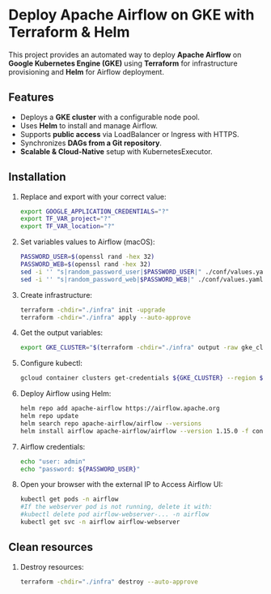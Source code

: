 #  **Deploy Apache Airflow on GKE with Terraform & Helm**
This project provides an automated way to deploy **Apache Airflow** on **Google Kubernetes Engine (GKE)** using **Terraform** for infrastructure provisioning and **Helm** for Airflow deployment.

## **Features**
- Deploys a **GKE cluster** with a configurable node pool.  
- Uses **Helm** to install and manage Airflow.  
- Supports **public access** via LoadBalancer or Ingress with HTTPS.  
- Synchronizes **DAGs from a Git repository**.  
- **Scalable & Cloud-Native** setup with KubernetesExecutor.  


## **Installation**
1. Replace and export with your correct value:

   ```bash
   export GOOGLE_APPLICATION_CREDENTIALS="?"
   export TF_VAR_project="?"
   export TF_VAR_location="?"
   ```

2. Set variables values to Airflow (macOS):
   ```bash
   PASSWORD_USER=$(openssl rand -hex 32)
   PASSWORD_WEB=$(openssl rand -hex 32)
   sed -i '' "s|random_password_user|$PASSWORD_USER|" ./conf/values.yaml
   sed -i '' "s|random_password_web|$PASSWORD_WEB|" ./conf/values.yaml
   ```

3. Create infrastructure:

   ```bash
   terraform -chdir="./infra" init -upgrade
   terraform -chdir="./infra" apply --auto-approve
   ```

4. Get the output variables:

   ```bash
   export GKE_CLUSTER="$(terraform -chdir="./infra" output -raw gke_cluster)"
   ```


5. Configure kubectl:

   ```bash
   gcloud container clusters get-credentials ${GKE_CLUSTER} --region ${TF_VAR_location} --project ${TF_VAR_project}
   ```

6. Deploy Airflow using Helm:

   ```bash
   helm repo add apache-airflow https://airflow.apache.org
   helm repo update
   helm search repo apache-airflow/airflow --versions
   helm install airflow apache-airflow/airflow --version 1.15.0 -f conf/values.yaml --namespace airflow --create-namespace
   ```

7. Airflow credentials:

   ```bash
   echo "user: admin"
   echo "password: ${PASSWORD_USER}"
   ```

8. Open your browser with the external IP to Access Airflow UI:

   ```bash
   kubectl get pods -n airflow
   #If the webserver pod is not running, delete it with:
   #kubectl delete pod airflow-webserver-... -n airflow
   kubectl get svc -n airflow airflow-webserver
   ```

## Clean resources

1. Destroy resources:

   ```bash
   terraform -chdir="./infra" destroy --auto-approve
   ```
